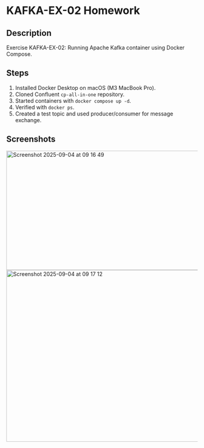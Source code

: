 # KAFKA-EX-02 Homework

## Description
Exercise KAFKA-EX-02: Running Apache Kafka container using Docker Compose.

## Steps
1. Installed Docker Desktop on macOS (M3 MacBook Pro).
2. Cloned Confluent `cp-all-in-one` repository.
3. Started containers with `docker compose up -d`.
4. Verified with `docker ps`.
5. Created a test topic and used producer/consumer for message exchange.

## Screenshots
<img width="862" height="314" alt="Screenshot 2025-09-04 at 09 16 49" src="https://github.com/user-attachments/assets/449dfb20-4432-444b-b2a3-438d62bdb918" />
<img width="861" height="452" alt="Screenshot 2025-09-04 at 09 17 12" src="https://github.com/user-attachments/assets/1b1db6e7-48cd-4f41-b9a6-6f405f094ae2" />

